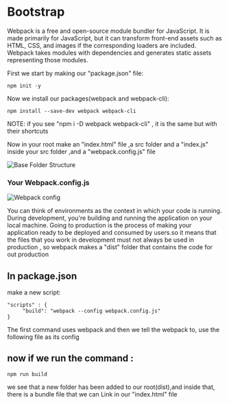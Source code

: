 # Bootstrap
Webpack is a free and open-source module bundler for JavaScript. It is made primarily for JavaScript, but it can transform front-end assets such as HTML, CSS, and images if the corresponding loaders are included. Webpack takes modules with dependencies and generates static assets representing those modules.

First we start by making our "package.json" file: 
```
npm init -y
```
Now we install our packages(webpack and webpack-cli):
```
npm install --save-dev webpack webpack-cli
```
NOTE: if you see "npm i -D webpack webpack-cli" , it is the same but with their shortcuts

Now in your root make an "index.html" file ,a src folder and a "index.js" inside your src folder ,and a "webpack.config.js" file

![Base Folder Structure](https://user-images.githubusercontent.com/92459590/209946143-f9212a79-a7c4-48a5-9f39-cf109d2aa459.png)

### Your Webpack.config.js
![Webpack config](https://user-images.githubusercontent.com/92459590/209947678-781704e1-6492-4666-9649-f60830bdf832.png)

You can think of environments as the context in which your code is running. During development, you're building and running the application on your local machine. Going to production is the process of making your application ready to be deployed and consumed by users.so it means that the files that you work in development must not always be used in production , so webpack makes a "dist" folder that contains the code for out production

## In package.json 
make a new script: 
```
"scripts" : {
     "build": "webpack --config webpack.config.js"
}
```
The first command uses webpack and then we tell the webpack to, use the following file as its config

## now if we run the command :
```
npm run build
```
we see that a new folder has been added to our root(dist),and inside that, there is a bundle file that we can Link in our "index.html" file
